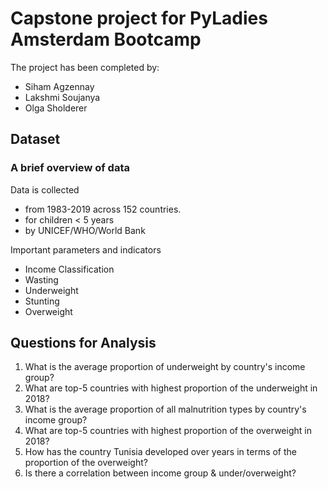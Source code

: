# Capstone project for PyLadies Amsterdam Bootcamp 

The project has been completed by:
* Siham Agzennay
* Lakshmi Soujanya
* Olga Sholderer


## Dataset

### A brief overview of data

Data is collected 

* from 1983-2019 across 152 countries. 
* for children < 5 years 
* by UNICEF/WHO/World Bank

Important parameters and indicators

* Income Classification 
* Wasting
* Underweight
* Stunting
* Overweight

## Questions for Analysis

1. What is the average proportion of underweight by country's income group?
2. What are top-5 countries with highest proportion of the underweight in 2018?
3. What is the average proportion of all malnutrition types by country's income group?
4. What are top-5 countries with highest proportion of the overweight in 2018?
5. How has the country Tunisia developed over years in terms of the proportion of the overweight?
6. Is there a correlation between income group & under/overweight?

